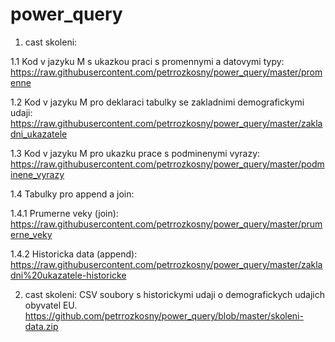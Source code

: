 # power_query


1. cast skoleni:
 
 1.1 Kod v jazyku M s ukazkou praci s promennymi a datovymi typy: https://raw.githubusercontent.com/petrrozkosny/power_query/master/promenne
 
 1.2 Kod v jazyku M pro deklaraci tabulky se zakladnimi demografickymi udaji: https://raw.githubusercontent.com/petrrozkosny/power_query/master/zakladni_ukazatele
 
 1.3 Kod v jazyku M pro ukazku prace s podminenymi vyrazy: https://raw.githubusercontent.com/petrrozkosny/power_query/master/podminene_vyrazy
 
 1.4 Tabulky pro append a join:
  
  1.4.1 Prumerne veky (join): https://raw.githubusercontent.com/petrrozkosny/power_query/master/prumerne_veky
  
  1.4.2 Historicka data (append): https://raw.githubusercontent.com/petrrozkosny/power_query/master/zakladni%20ukazatele-historicke



2. cast skoleni:
CSV soubory s historickymi udaji o demografickych udajich obyvatel EU.
https://github.com/petrrozkosny/power_query/blob/master/skoleni-data.zip 

